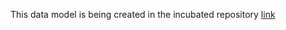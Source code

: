This data model is being created in the incubated repository [link](https://github.com/smart-data-models/harmonization/tree/master/InverterDevice)